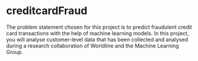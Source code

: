 # creditcardFraud
The problem statement chosen for this project is to predict fraudulent credit card transactions with the help of machine learning models.     In this project, you will analyse customer-level data that has been collected and analysed during a research collaboration of Worldline and the Machine Learning Group. 
